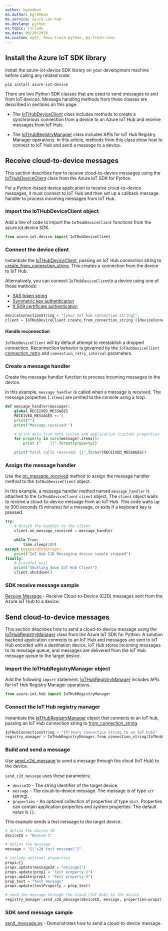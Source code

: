 ```yaml
---
author: kgremban
ms.author: kgremban
ms.service: azure-iot-hub
ms.devlang: python
ms.topic: include
ms.date: 06/20/2024
ms.custom: mqtt, devx-track-python, py-fresh-zinc
---
```


## Install the Azure IoT SDK library

Install the azure-iot-device SDK library on your development machine before calling any related code:

```cmd/sh
pip install azure-iot-device
```

There are two Python SDK classes that are used to send messages to and from IoT devices. Message handling methods from these classes are described in sections on this page.

* The [IoTHubDeviceClient](/python/api/azure-iot-device/azure.iot.device.iothubdeviceclient) class includes methods to create a synchronous connection from a device to an Azure IoT Hub and receive messages from IoT Hub.

* The [IoTHubRegistryManager](/python/api/azure-iot-hub/azure.iot.hub.iothub_registry_manager.iothubregistrymanager) class includes APIs for IoT Hub Registry Manager operations. In this article, methods from this class show how to connect to IoT Hub and send a message to a device.

## Receive cloud-to-device messages

This section describes how to receive cloud-to-device messages using the [IoTHubDeviceClient](/python/api/azure-iot-device/azure.iot.device.iothubdeviceclient) class from the Azure IoT SDK for Python.

For a Python-based device application to receive cloud-to-device messages, it must connect to IoT Hub and then set up a callback message handler to process incoming messages from IoT Hub.

### Import the IoTHubDeviceClient object

Add a line of code to import the `IoTHubDeviceClient` functions from the azure.iot.device SDK.

```python
from azure.iot.device import IoTHubDeviceClient
```

### Connect the device client

Instantiate the [IoTHubDeviceClient](/python/api/azure-iot-device/azure.iot.device.iothubdeviceclient), passing an IoT Hub connection string to [create_from_connection_string](/python/api/azure-iot-device/azure.iot.device.iothubdeviceclient?azure-iot-device-iothubdeviceclient-create-from-connection-string). This creates a connection from the device to IoT Hub.

Alternatively, you can connect `IoTHubDeviceClient`to a device using one of these methods:

* [SAS token string](/python/api/azure-iot-device/azure.iot.device.iothubdeviceclient)
* [Symmetric key authentication](/python/api/azure-iot-device/azure.iot.device.iothubdeviceclient?#azure-iot-device-iothubdeviceclient-create-from-symmetric-key/python/api/azure-iot-device/azure.iot.device.iothubdeviceclient)
* [X.509 certificate authentication](/python/api/azure-iot-device/azure.iot.device.iothubdeviceclient?#azure-iot-device-iothubdeviceclient-create-from-x509-certificate)

```python
deviceConnectionString = "{your IoT hub connection string}";
client = IoTHubDeviceClient.create_from_connection_string ({deviceConnectionString})
```

#### Handle reconnection

`IoTHubDeviceClient` will by default attempt to reestablish a dropped connection. Reconnection behavior is governed by the `IoTHubDeviceClient` [connection_retry](/python/api/azure-iot-device/azure.iot.device.iothubdeviceclient?#azure-iot-device-iothubdeviceclient-on-message-received) and `connection_retry_interval` parameters.

### Create a message handler

Create the message handler function to process incoming messages to the device.

In this example, `message_handler` is called when a message is received. The message properties (`.items`) are printed to the console using a loop.

```python
def message_handler(message):
    global RECEIVED_MESSAGES
    RECEIVED_MESSAGES += 1
    print("")
    print("Message received:")

    # print data from both system and application (custom) properties
    for property in vars(message).items():
        print ("    {}".format(property))

    print("Total calls received: {}".format(RECEIVED_MESSAGES))
```

### Assign the message handler

Use the [on_message_received](/python/api/azure-iot-device/azure.iot.device.iothubdeviceclient?azure-iot-device-iothubdeviceclient-on-message-received) method to assign the message handler method to the `IoTHubDeviceClient` object.

In this example, a message handler method named `message_handler` is attached to the `IoTHubDeviceClient` `client` object. The `client` object waits to receive a cloud-to-device message from an IoT Hub. This code waits up to 300 seconds (5 minutes) for a message, or exits if a keyboard key is pressed.

```python
try:
    # Attach the handler to the client
    client.on_message_received = message_handler

    while True:
        time.sleep(300)
except KeyboardInterrupt:
    print("IoT Hub C2D Messaging device sample stopped")
finally:
    # Graceful exit
    print("Shutting down IoT Hub Client")
    client.shutdown()
```

### SDK receive message sample

[Receive Message](https://github.com/Azure/azure-iot-sdk-python/tree/main/samples/async-hub-scenarios) - Receive Cloud-to-Device (C2D) messages sent from the Azure IoT Hub to a device.

## Send cloud-to-device messages

This section describes how to send a cloud-to-device message using the [IoTHubRegistryManager](/python/api/azure-iot-hub/azure.iot.hub.iothub_registry_manager.iothubregistrymanager) class from the Azure IoT SDK for Python. A solution backend application connects to an IoT Hub and messages are sent to IoT Hub encoded with a destination device. IoT Hub stores incoming messages to its message queue, and messages are delivered from the IoT Hub message queue to the target device.

### Import the IoTHubRegistryManager object

Add the following `import` statement. [IoTHubRegistryManager](/python/api/azure-iot-hub/azure.iot.hub.iothub_registry_manager.iothubregistrymanager) includes APIs for IoT Hub Registry Manager operations.

```python
from azure.iot.hub import IoTHubRegistryManager
```

### Connect the IoT Hub registry manager

Instantiate the [IoTHubRegistryManager](/python/api/azure-iot-hub/azure.iot.hub.iothub_registry_manager.iothubregistrymanager) object that connects to an IoT hub, passing an IoT Hub connection string to [from_connection_string](/python/api/azure-iot-hub/azure.iot.hub.iothubregistrymanager?#azure-iot-hub-iothubregistrymanager-from-connection-string).

```python
IoTHubConnectionString = "{Primary connection string to an IoT hub}"
registry_manager = IoTHubRegistryManager.from_connection_string(IoTHubConnectionString)
```

### Build and send a message

Use [send_c2d_message](/python/api/azure-iot-hub/azure.iot.hub.iothub_registry_manager.iothubregistrymanager?#azure-iot-hub-iothub-registry-manager-iothubregistrymanager-send-c2d-message) to send a message through the cloud (IoT Hub) to the device.

`send_c2d_message` uses these parameters:

* `deviceID` - The string identifier of the target device.
* `message` - The cloud-to-device message. The message is of type `str` (string).
* `properties` - An *optional* collection of properties of type `dict`. Properties can contain application properties and system properties. The default value is `{}`.

This example sends a test message to the target device.

```python
# define the device ID
deviceID = "Device-1"

# define the message
message = "{\"c2d test message\"}"

# include optional properties
props={}
props.update(messageId = "message1")
props.update(prop1 = "test property-1")
props.update(prop1 = "test property-2")
prop_text = "Test message"
props.update(testProperty = prop_text)

# send the message through the cloud (IoT Hub) to the device
registry_manager.send_c2d_message(deviceID, message, properties=props)
```

### SDK send message sample

[send_message.py](https://github.com/Azure/azure-iot-sdk-python/tree/main/samples/async-hub-scenarios) - Demonstrates how to send a cloud-to-device message.
